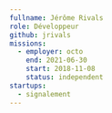 ```yaml
---
fullname: Jérôme Rivals
role: Développeur
github: jrivals
missions:
  - employer: octo
    end: 2021-06-30
    start: 2018-11-08
    status: independent
startups:
  - signalement
---
```

